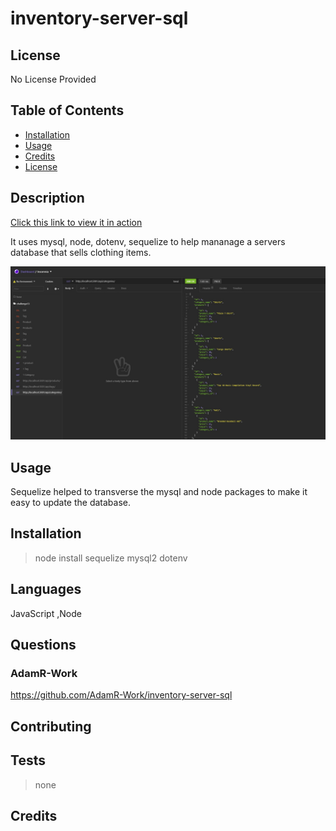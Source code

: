 # inventory-server-sql

## License

No License Provided

## Table of Contents

 * [Installation](#installation)
 * [Usage](#usage)
 * [Credits](#credits)
 * [License](#license)
 
## Description
[Click this link to view it in action](https://drive.google.com/file/d/1RnvnqjPsiBK0WTfHrOkGSNBnl6IQBCWh/view)

It uses mysql, node, dotenv, sequelize to help mananage a servers database that sells clothing items.

<img src="demo.jpg">

## Usage

Sequelize helped to transverse the mysql and node packages to make it easy to  update the database. 

## Installation

>node install sequelize mysql2 dotenv

## Languages

JavaScript ,Node 

## Questions

### AdamR-Work

https://github.com/AdamR-Work/inventory-server-sql

## Contributing



## Tests

>none

## Credits

